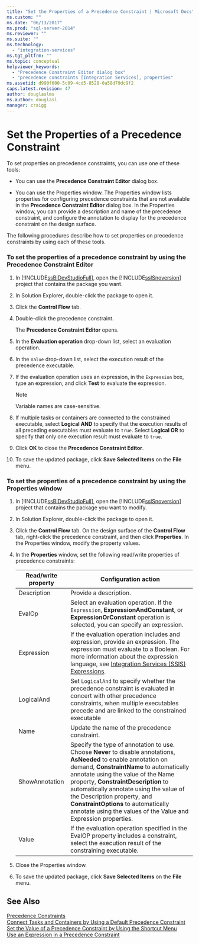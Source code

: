 ```yaml
---
title: "Set the Properties of a Precedence Constraint | Microsoft Docs"
ms.custom: ""
ms.date: "06/13/2017"
ms.prod: "sql-server-2014"
ms.reviewer: ""
ms.suite: ""
ms.technology: 
  - "integration-services"
ms.tgt_pltfrm: ""
ms.topic: conceptual
helpviewer_keywords: 
  - "Precedence Constraint Editor dialog box"
  - "precedence constraints [Integration Services], properties"
ms.assetid: d990f600-5c09-4cd5-8528-0a58d79dc9f2
caps.latest.revision: 47
author: douglaslms
ms.author: douglasl
manager: craigg
---
```

# Set the Properties of a Precedence Constraint
  To set properties on precedence constraints, you can use one of these tools:  
  
-   You can use the **Precedence Constraint Editor** dialog box.  
  
-   You can use the Properties window. The Properties window lists properties for configuring precedence constraints that are not available in the **Precedence Constraint Editor** dialog box. In the Properties window, you can provide a description and name of the precedence constraint, and configure the annotation to display for the precedence constraint on the design surface.  
  
 The following procedures describe how to set properties on precedence constraints by using each of these tools.  
  
### To set the properties of a precedence constraint by using the Precedence Constraint Editor  
  
1.  In [!INCLUDE[ssBIDevStudioFull](../includes/ssbidevstudiofull-md.md)], open the [!INCLUDE[ssISnoversion](../includes/ssisnoversion-md.md)] project that contains the package you want.  
  
2.  In Solution Explorer, double-click the package to open it.  
  
3.  Click the **Control Flow** tab.  
  
4.  Double-click the precedence constraint.  
  
     The **Precedence Constraint Editor** opens.  
  
5.  In the **Evaluation operation** drop-down list, select an evaluation operation.  
  
6.  In the `Value` drop-down list, select the execution result of the precedence executable.  
  
7.  If the evaluation operation uses an expression, in the `Expression` box, type an expression, and click **Test** to evaluate the expression.  
  
    > [!NOTE]  
    >  Variable names are case-sensitive.  
  
8.  If multiple tasks or containers are connected to the constrained executable, select **Logical AND** to specify that the execution results of all preceding executables must evaluate to `true`. Select **Logical OR** to specify that only one execution result must evaluate to `true`.  
  
9. Click **OK** to close the **Precedence Constraint Editor**.  
  
10. To save the updated package, click **Save Selected Items** on the **File** menu.  
  
### To set the properties of a precedence constraint by using the Properties window  
  
1.  In [!INCLUDE[ssBIDevStudioFull](../includes/ssbidevstudiofull-md.md)], open the [!INCLUDE[ssISnoversion](../includes/ssisnoversion-md.md)] project that contains the package you want to modify.  
  
2.  In Solution Explorer, double-click the package to open it.  
  
3.  Click the **Control Flow** tab. On the design surface of the **Control Flow** tab, right-click the precedence constraint, and then click **Properties**. In the Properties window, modify the property values.  
  
4.  In the **Properties** window, set the following read/write properties of precedence constraints:  
  
    |Read/write property|Configuration action|  
    |--------------------------|--------------------------|  
    |Description|Provide a description.|  
    |EvalOp|Select an evaluation operation. If the `Expression`, **ExpressionAndConstant**, or **ExpressionOrConstant** operation is selected, you can specify an expression.|  
    |Expression|If the evaluation operation includes and expression, provide an expression. The expression must evaluate to a Boolean. For more information about the expression language, see [Integration Services &#40;SSIS&#41; Expressions](expressions/integration-services-ssis-expressions.md).|  
    |LogicalAnd|Set `LogicalAnd` to specify whether the precedence constraint is evaluated in concert with other precedence constraints, when multiple executables precede and are linked to the constrained executable|  
    |Name|Update the name of the precedence constraint.|  
    |ShowAnnotation|Specify the type of annotation to use. Choose **Never** to disable annotations, **AsNeeded** to enable annotation on demand, **ConstraintName** to automatically annotate using the value of the Name property, **ConstraintDescription** to automatically annotate using the value of the Description property, and **ConstraintOptions** to automatically annotate using the values of the Value and Expression properties.|  
    |Value|If the evaluation operation specified in the EvalOP property includes a constraint, select the execution result of the constraining executable.|  
  
5.  Close the Properties window.  
  
6.  To save the updated package, click **Save Selected Items** on the **File** menu.  
  
## See Also  
 [Precedence Constraints](control-flow/precedence-constraints.md)   
 [Connect Tasks and Containers by Using a Default Precedence Constraint](../../2014/integration-services/connect-tasks-and-containers-by-using-a-default-precedence-constraint.md)   
 [Set the Value of a Precedence Constraint by Using the Shortcut Menu](../../2014/integration-services/set-the-value-of-a-precedence-constraint-by-using-the-shortcut-menu.md)   
 [Use an Expression in a Precedence Constraint](../../2014/integration-services/use-an-expression-in-a-precedence-constraint.md)  
  
  
